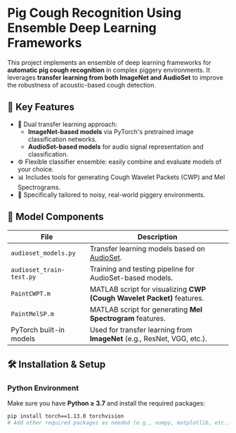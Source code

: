 # Pig Cough Recognition Using Ensemble Deep Learning Frameworks

This project implements an ensemble of deep learning frameworks for **automatic pig cough recognition** in complex piggery environments. It leverages **transfer learning from both ImageNet and AudioSet** to improve the robustness of acoustic-based cough detection.

## 🌟 Key Features

- 🎯 Dual transfer learning approach:
  - **ImageNet-based models** via PyTorch's pretrained image classification networks.
  - **AudioSet-based models** for audio signal representation and classification.
- ⚙️ Flexible classifier ensemble: easily combine and evaluate models of your choice.
- 📊 Includes tools for generating Cough Wavelet Packets (CWP) and Mel Spectrograms.
- 🐷 Specifically tailored to noisy, real-world piggery environments.

## 🧠 Model Components

| File | Description |
|------|-------------|
| `audioset_models.py` | Transfer learning models based on [AudioSet](https://research.google.com/audioset/). |
| `audioset_train-test.py` | Training and testing pipeline for AudioSet-based models. |
| `PaintCWPT.m` | MATLAB script for visualizing **CWP (Cough Wavelet Packet)** features. |
| `PaintMelSP.m` | MATLAB script for generating **Mel Spectrogram** features. |
| PyTorch built-in models | Used for transfer learning from **ImageNet** (e.g., ResNet, VGG, etc.). |

## 🛠️ Installation & Setup

### Python Environment
Make sure you have **Python ≥ 3.7** and install the required packages:

```bash
pip install torch==1.13.0 torchvision
# Add other required packages as needed (e.g., numpy, matplotlib, etc.)
